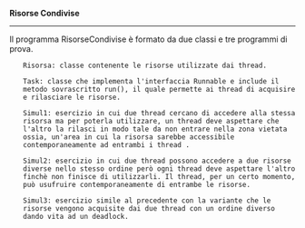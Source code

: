 <B> Risorse Condivise </B> <HR>
<BODY>
Il programma RisorseCondivise è formato da due classi e tre programmi di prova. <BR>

<UL>
  
	Risorsa: classe contenente le risorse utilizzate dai thread.
  
	Task: classe che implementa l'interfaccia Runnable e include il metodo sovrascritto run(), il quale permette ai thread di acquisire e rilasciare le risorse.
  
	Simul1: esercizio in cui due thread cercano di accedere alla stessa risorsa ma per poterla utilizzare, un thread deve aspettare che l'altro la rilasci in modo tale da non entrare nella zona vietata ossia, un'area in cui la risorsa sarebbe accessibile contemporaneamente ad entrambi i thread .
  
	Simul2: esercizio in cui due thread possono accedere a due risorse diverse nello stesso ordine però ogni thread deve aspettare l'altro finchè non finisce di utilizzarli. Il thread, per un certo momento, può usufruire contemporaneamente di entrambe le risorse.
  
	Simul3: esercizio simile al precedente con la variante che le risorse vengono acquisite dai due thread con un ordine diverso dando vita ad un deadlock.

</UL>
</BODY>
